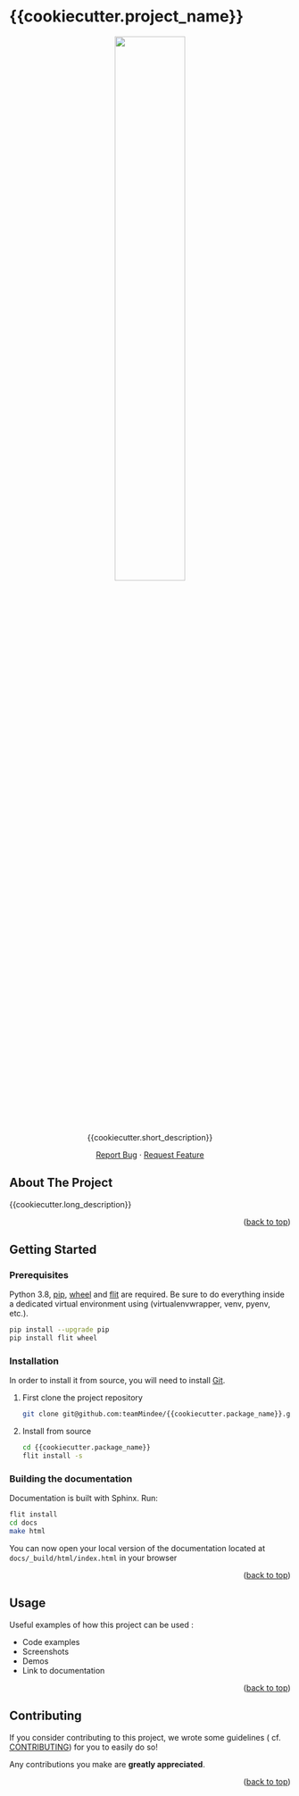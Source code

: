 # {{cookiecutter.project_name}}

<p align="center">
<a href="https://github.com/teamMindee/{{cookiecutter.package_name}}">
  <img src="docs/source/imgs/logo.png" width="50%">
</a>
</p>

<p align="center">{{cookiecutter.short_description}}</p>

<p align="center">
<a href="https://github.com/teamMindee/{{cookiecutter.package_name}}/issues">Report Bug</a>
·
<a href="https://github.com/teamMindee/{{cookiecutter.package_name}}/issues">Request Feature</a>
</p>

## About The Project

{{cookiecutter.long_description}}

<p align="right">(<a href="#top">back to top</a>)</p>

## Getting Started

### Prerequisites

Python 3.8, [pip](https://pip.pypa.io/en/stable/), [wheel](https://github.com/pypa/wheel) and [flit](https://github.com/pypa/flit) are required. Be sure to do everything inside a dedicated virtual environment using (virtualenvwrapper, venv, pyenv, etc.).
```sh
pip install --upgrade pip
pip install flit wheel
```

### Installation

In order to install it from source, you will need to
install [Git](https://git-scm.com/book/en/v2/Getting-Started-Installing-Git).

1. First clone the project repository
   ```sh
   git clone git@github.com:teamMindee/{{cookiecutter.package_name}}.git
   ```
2. Install from source
   ```sh
   cd {{cookiecutter.package_name}}
   flit install -s
   ```

### Building the documentation

Documentation is built with Sphinx. Run:
```sh
flit install
cd docs
make html
```
You can now open your local version of the documentation located at `docs/_build/html/index.html` in your browser

<p align="right">(<a href="#top">back to top</a>)</p>

## Usage

Useful examples of how this project can be used :

- Code examples
- Screenshots
- Demos
- Link to documentation

<p align="right">(<a href="#top">back to top</a>)</p>

## Contributing

If you consider contributing to this project, we wrote some guidelines (
cf. [CONTRIBUTING](https://github.com/teamMindee/{{cookiecutter.package_name}}/CONTRIBUTING.md)) for you to easily do so!

Any contributions you make are **greatly appreciated**.

<p align="right">(<a href="#top">back to top</a>)</p>

